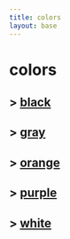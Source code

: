 ```yaml
---
title: colors
layout: base
---
```


# colors

## > [black](./black/black-colors.md)

## > [gray](./gray/gray-colors.md)

## > [orange](./orange/orange-colors.md)

## > [purple](./purple/purple-colors.md)

## > [white](./white/white-colors.md)
